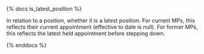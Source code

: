 {% docs is_latest_position %}

In relation to a position, whether it is a latest position.
For current MPs, this reflects their current appointment (effective to date is null).
For former MPs, this reflects the latest held appointment before stepping down.

{% enddocs %}
